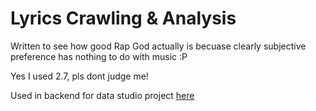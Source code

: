 # Lyrics Crawling & Analysis

Written to see how good Rap God actually is becuase clearly subjective preference has nothing to do with music :P

Yes I used 2.7, pls dont judge me! 

Used in backend for data studio project [here](https://datastudio.google.com/open/0B4PMBKasTEeaQWVQNGo5dTNORWM)
